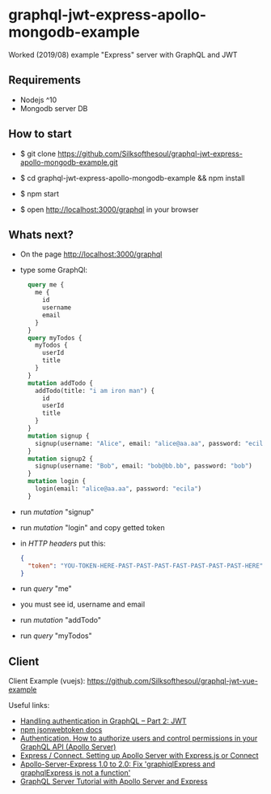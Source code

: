 # graphql-jwt-express-apollo-mongodb-example

Worked (2019/08) example "Express" server with GraphQL and JWT

## Requirements

-   Nodejs ^10
-   Mongodb server DB

## How to start

-   $ git clone <https://github.com/Silksofthesoul/graphql-jwt-express-apollo-mongodb-example.git>

-   $ cd graphql-jwt-express-apollo-mongodb-example && npm install

-   $ npm start

-   $ open <http://localhost:3000/graphql> in your browser

## Whats next?

-   On the page <http://localhost:3000/graphql>
-   type some GraphQl:

    ```graphql
      query me {
        me {
          id
          username
          email
        }
      }
      query myTodos {
        myTodos {
          userId
          title
        }
      }
      mutation addTodo {
        addTodo(title: "i am iron man") {
          id
          userId
          title
        }
      }
      mutation signup {
        signup(username: "Alice", email: "alice@aa.aa", password: "ecila")
      }
      mutation signup2 {
        signup(username: "Bob", email: "bob@bb.bb", password: "bob")
      }
      mutation login {
        login(email: "alice@aa.aa", password: "ecila")
      }
    ```

-   run _mutation_ "signup"
-   run _mutation_ "login" and copy getted token
-   in _HTTP headers_ put this:
    ```JSON
    {
      "token": "YOU-TOKEN-HERE-PAST-PAST-PAST-FAST-PAST-PAST-PAST-HERE"
    }
    ```
-   run _query_ "me"
-   you must see id, username and email
-   run _mutation_ "addTodo"
-   run _query_ "myTodos"

## Client
Client Example (vuejs):
<https://github.com/Silksofthesoul/graphql-jwt-vue-example>

Useful links:

-   [Handling authentication in GraphQL – Part 2: JWT](https://blog.pusher.com/handling-authentication-in-graphql-jwt/)
-   [npm jsonwebtoken docs](https://www.npmjs.com/package/jsonwebtoken)
-   [Authentication. How to authorize users and control permissions in your GraphQL API (Apollo Server)](https://www.apollographql.com/docs/apollo-server/features/authentication/)
-   [Express / Connect. Setting up Apollo Server with Express.js or Connect](https://www.apollographql.com/docs/apollo-server/v1/servers/express/)
-   [Apollo-Server-Express 1.0 to 2.0: Fix 'graphiqlExpress and graphqlExpress is not a function'](https://dev.to/gloriamaris/apollo-server-express-10-to-20-fix-graphiqlexpress-and-graphiqlexpress-is-not-a-function-in-a-tutorial-by-xoor-41jn)
-   [GraphQL Server Tutorial with Apollo Server and Express](https://www.robinwieruch.de/graphql-apollo-server-tutorial/)
